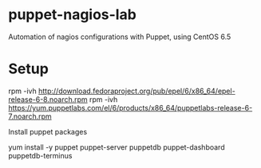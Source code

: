 puppet-nagios-lab
=================

Automation of nagios configurations with Puppet, using CentOS 6.5

Setup
=====
rpm -ivh http://download.fedoraproject.org/pub/epel/6/x86_64/epel-release-6-8.noarch.rpm
rpm -ivh https://yum.puppetlabs.com/el/6/products/x86_64/puppetlabs-release-6-7.noarch.rpm

Install puppet packages

yum install -y puppet puppet-server puppetdb puppet-dashboard puppetdb-terminus

